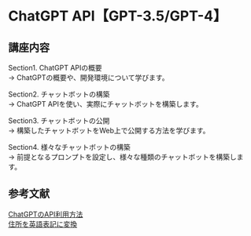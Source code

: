 # ChatGPT API【GPT-3.5/GPT-4】
## 講座内容
Section1. ChatGPT APIの概要  
→ ChatGPTの概要や、開発環境について学びます。

Section2. チャットボットの構築  
→ ChatGPT APIを使い、実際にチャットボットを構築します。

Section3. チャットボットの公開  
→ 構築したチャットボットをWeb上で公開する方法を学びます。

Section4. 様々なチャットボットの構築  
→ 前提となるプロンプトを設定し、様々な種類のチャットボットを構築します。
## 参考文献
[ChatGPTのAPI利用方法](https://www.kyoukasho.net/entry/chatgpt-api)  
[住所を英語表記に変換](https://kimini.jp/)
